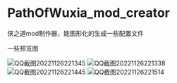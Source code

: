 # PathOfWuxia_mod_creator
侠之道mod制作器，能图形化的生成一些配置文件

一些预览图

![QQ截图20221126221345](https://user-images.githubusercontent.com/36687288/204093172-25a8d99b-5f65-44d4-8fac-497657e4bdaf.png)
![QQ截图20221126221338](https://user-images.githubusercontent.com/36687288/204093173-821879c9-2112-4806-a838-d299080ffbd9.png)
![QQ截图20221126221445](https://user-images.githubusercontent.com/36687288/204093221-eda78c4b-8e96-4a41-9a00-0747c8a373fc.png)
![QQ截图20221126221514](https://user-images.githubusercontent.com/36687288/204093246-a40ee0c4-f7af-4956-a63a-956b73ec6188.png)
